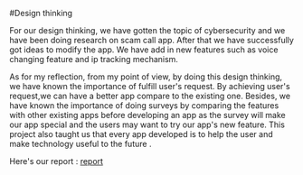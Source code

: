 #Design thinking
<p>For our design thinking, we have gotten the topic of cybersecurity and we have been doing research on scam call app. After that we have successfully got ideas to modify the app. We have add in new features such as voice changing feature and ip tracking mechanism. <p/>
<p>As for my reflection, from my point of view, by doing this design thinking, we have known the importance
 of fulfill user's request. By achieving user's request,we can have a better app compare to the
 existing one. Besides, we have known the importance of doing surveys by comparing the
 features with other existing apps before developing an app as the survey will make our app
 special and the users may want to try our app's new feature. This project also taught us that every
 app developed is to help the user and make technology useful to the future .</p>
 Here's our report :
<a href =  https://drive.google.com/file/d/1gautk9wcGeIqa7Nq3qoAByyqaQ7sPnvu/view?usp=sharing > report</a>
